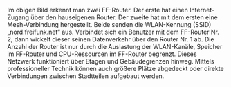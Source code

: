 Im obigen Bild erkennt man zwei FF-Router. Der erste hat einen Internet-Zugang über den hauseigenen Router. Der zweite hat mit dem ersten eine Mesh-Verbindung hergestellt. Beide senden die WLAN-Kennung (SSID) „nord.freifunk.net“ aus. Verbindet sich ein Benutzer mit dem FF-Router Nr. 2, dann wickelt dieser seinen Datenverkehr über den Router Nr. 1 ab.
Die Anzahl der Router ist nur durch die Auslastung der WLAN-Kanäle, Speicher im FF-Router und CPU-Ressourcen im FF-Router begrenzt.
Dieses Netzwerk funktioniert über Etagen und Gebäudegrenzen hinweg. Mittels professioneller Technik können auch größere Plätze abgedeckt oder direkte Verbindungen zwischen Stadtteilen aufgebaut werden.
